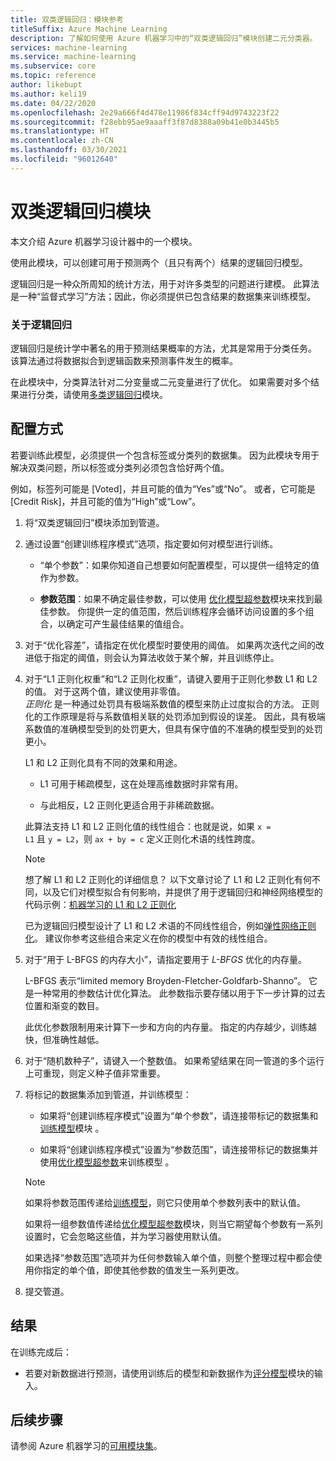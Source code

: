 ```yaml
---
title: 双类逻辑回归：模块参考
titleSuffix: Azure Machine Learning
description: 了解如何使用 Azure 机器学习中的“双类逻辑回归”模块创建二元分类器。
services: machine-learning
ms.service: machine-learning
ms.subservice: core
ms.topic: reference
author: likebupt
ms.author: keli19
ms.date: 04/22/2020
ms.openlocfilehash: 2e29a666f4d478e11986f834cff94d9743223f22
ms.sourcegitcommit: f28ebb95ae9aaaff3f87d8388a09b41e0b3445b5
ms.translationtype: HT
ms.contentlocale: zh-CN
ms.lasthandoff: 03/30/2021
ms.locfileid: "96012640"
---
```

# <a name="two-class-logistic-regression-module"></a>双类逻辑回归模块

本文介绍 Azure 机器学习设计器中的一个模块。

使用此模块，可以创建可用于预测两个（且只有两个）结果的逻辑回归模型。 

逻辑回归是一种众所周知的统计方法，用于对许多类型的问题进行建模。 此算法是一种“监督式学习”方法；因此，你必须提供已包含结果的数据集来训练模型。  

### <a name="about-logistic-regression"></a>关于逻辑回归  

逻辑回归是统计学中著名的用于预测结果概率的方法，尤其是常用于分类任务。 该算法通过将数据拟合到逻辑函数来预测事件发生的概率。
  
在此模块中，分类算法针对二分变量或二元变量进行了优化。 如果需要对多个结果进行分类，请使用[多类逻辑回归](./multiclass-logistic-regression.md)模块。

##  <a name="how-to-configure"></a>配置方式  

若要训练此模型，必须提供一个包含标签或分类列的数据集。 因为此模块专用于解决双类问题，所以标签或分类列必须包含恰好两个值。 

例如，标签列可能是 [Voted]，并且可能的值为“Yes”或“No”。 或者，它可能是 [Credit Risk]，并且可能的值为“High”或“Low”。 
  
1.  将“双类逻辑回归”模块添加到管道。  
  
2.  通过设置“创建训练程序模式”选项，指定要如何对模型进行训练。  
  
    -   “单个参数”：如果你知道自己想要如何配置模型，可以提供一组特定的值作为参数。  

    -   **参数范围**：如果不确定最佳参数，可以使用 [优化模型超参数](tune-model-hyperparameters.md)模块来找到最佳参数。 你提供一定的值范围，然后训练程序会循环访问设置的多个组合，以确定可产生最佳结果的值组合。
  
3.  对于“优化容差”，请指定在优化模型时要使用的阈值。 如果两次迭代之间的改进低于指定的阈值，则会认为算法收敛于某个解，并且训练停止。  
  
4.  对于“L1 正则化权重”和“L2 正则化权重”，请键入要用于正则化参数 L1 和 L2 的值。 对于这两个值，建议使用非零值。  
     *正则化* 是一种通过处罚具有极端系数值的模型来防止过度拟合的方法。 正则化的工作原理是将与系数值相关联的处罚添加到假设的误差。 因此，具有极端系数值的准确模型受到的处罚更大，但具有保守值的不准确的模型受到的处罚更小。  
  
     L1 和 L2 正则化具有不同的效果和用途。  
  
    -   L1 可用于稀疏模型，这在处理高维数据时非常有用。  
  
    -   与此相反，L2 正则化更适合用于非稀疏数据。  
  
     此算法支持 L1 和 L2 正则化值的线性组合：也就是说，如果 <code>x = L1</code> 且 <code>y = L2</code>，则 <code>ax + by = c</code> 定义正则化术语的线性跨度。  
  
    > [!NOTE]
    >  想了解 L1 和 L2 正则化的详细信息？ 以下文章讨论了 L1 和 L2 正则化有何不同，以及它们对模型拟合有何影响，并提供了用于逻辑回归和神经网络模型的代码示例：[机器学习的 L1 和 L2 正则化](/archive/msdn-magazine/2015/february/test-run-l1-and-l2-regularization-for-machine-learning)  
    >
    > 已为逻辑回归模型设计了 L1 和 L2 术语的不同线性组合，例如[弹性网络正则化](https://wikipedia.org/wiki/Elastic_net_regularization)。 建议你参考这些组合来定义在你的模型中有效的线性组合。
      
5.  对于“用于 L-BFGS 的内存大小”，请指定要用于 *L-BFGS* 优化的内存量。  
  
     L-BFGS 表示“limited memory Broyden-Fletcher-Goldfarb-Shanno”。 它是一种常用的参数估计优化算法。 此参数指示要存储以用于下一步计算的过去位置和渐变的数目。  
  
     此优化参数限制用来计算下一步和方向的内存量。 指定的内存越少，训练越快，但准确性越低。  
  
6.  对于“随机数种子”，请键入一个整数值。 如果希望结果在同一管道的多个运行上可重现，则定义种子值非常重要。  
  
  
8. 将标记的数据集添加到管道，并训练模型：

    + 如果将“创建训练程序模式”设置为“单个参数”，请连接带标记的数据集和[训练模型](train-model.md)模块 。  
  
    + 如果将“创建训练程序模式”设置为“参数范围”，请连接带标记的数据集并使用[优化模型超参数](tune-model-hyperparameters.md)来训练模型 。  
  
    > [!NOTE]
    > 
    > 如果将参数范围传递给[训练模型](train-model.md)，则它只使用单个参数列表中的默认值。  
    > 
    > 如果将一组参数值传递给[优化模型超参数](tune-model-hyperparameters.md)模块，则当它期望每个参数有一系列设置时，它会忽略这些值，并为学习器使用默认值。  
    > 
    > 如果选择“参数范围”选项并为任何参数输入单个值，则整个整理过程中都会使用你指定的单个值，即使其他参数的值发生一系列更改。  
  
9. 提交管道。  
  
## <a name="results"></a>结果

在训练完成后：
 
  
+ 若要对新数据进行预测，请使用训练后的模型和新数据作为[评分模型](./score-model.md)模块的输入。 


## <a name="next-steps"></a>后续步骤

请参阅 Azure 机器学习的[可用模块集](module-reference.md)。